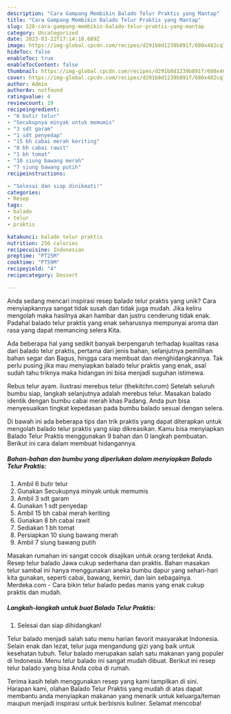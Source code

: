 ```yaml
---
description: "Cara Gampang Membikin Balado Telur Praktis yang Mantap"
title: "Cara Gampang Membikin Balado Telur Praktis yang Mantap"
slug: 128-cara-gampang-membikin-balado-telur-praktis-yang-mantap
category: Uncategorized
date: 2023-03-22T17:14:18.689Z
image: https://img-global.cpcdn.com/recipes/d291b8d1239b891f/680x482cq70/balado-telur-praktis-foto-resep-utama.jpg
hideToc: false
enableToc: true
enableTocContent: false
thumbnail: https://img-global.cpcdn.com/recipes/d291b8d1239b891f/680x482cq70/balado-telur-praktis-foto-resep-utama.jpg
cover: https://img-global.cpcdn.com/recipes/d291b8d1239b891f/680x482cq70/balado-telur-praktis-foto-resep-utama.jpg
author: Admin
authorAv: notfound
ratingvalue: 4
reviewcount: 19
recipeingredient:
- "6 butir telur"
- "Secukupnya minyak untuk memumis"
- "3 sdt garam"
- "1 sdt penyedap"
- "15 bh cabai merah keriting"
- "8 bh cabai rawit"
- "1 bh tomat"
- "10 siung bawang merah"
- "7 siung bawang putih"
recipeinstructions:

- "Selesai dan siap dinikmati!"
categories:
- Resep
tags:
- balado
- telur
- praktis

katakunci: balado telur praktis 
nutrition: 256 calories
recipecuisine: Indonesian
preptime: "PT25M"
cooktime: "PT59M"
recipeyield: "4"
recipecategory: Dessert

---
```





Anda sedang mencari inspirasi resep balado telur praktis yang unik? Cara menyiapkannya sangat tidak susah dan tidak juga mudah. Jika keliru mengolah maka hasilnya akan hambar dan justru cenderung tidak enak. Padahal balado telur praktis yang enak seharusnya mempunyai aroma dan rasa yang dapat memancing selera Kita.





Ada beberapa hal yang sedikit banyak berpengaruh terhadap kualitas rasa dari balado telur praktis, pertama dari jenis bahan, selanjutnya pemilihan bahan segar dan Bagus, hingga cara membuat dan menghidangkannya. Tak perlu pusing jika mau menyiapkan balado telur praktis yang enak,      asal sudah tahu triknya maka hidangan ini bisa menjadi suguhan istimewa.














Rebus telur ayam. ilustrasi merebus telur (thekitchn.com) Setelah seluruh bumbu siap, langkah selanjutnya adalah merebus telur. Masakan balado identik dengan bumbu cabai merah khas Padang. Anda pun bisa menyesuaikan tingkat kepedasan pada bumbu balado sesuai dengan selera.






Di bawah ini ada beberapa tips dan trik praktis yang dapat diterapkan untuk mengolah balado telur praktis yang siap dikreasikan. Kamu bisa menyiapkan Balado Telur Praktis menggunakan 9 bahan dan 0 langkah pembuatan. Berikut ini cara dalam membuat hidangannya.

<!--inarticleads1-->

##### Bahan-bahan dan bumbu yang diperlukan dalam menyiapkan Balado Telur Praktis:

1. Ambil 6 butir telur
1. Gunakan Secukupnya minyak untuk memumis
1. Ambil 3 sdt garam
1. Gunakan 1 sdt penyedap
1. Ambil 15 bh cabai merah keriting
1. Gunakan 8 bh cabai rawit
1. Sediakan 1 bh tomat
1. Persiapkan 10 siung bawang merah
1. Ambil 7 siung bawang putih


Masakan rumahan ini sangat cocok disajikan untuk orang terdekat Anda. Resep telur balado Jawa cukup sederhana dan praktis. Bahan masakan telur sambal ini hanya menggunakan aneka bumbu dapur yang sehari-hari kita gunakan, seperti cabai, bawang, kemiri, dan lain sebagainya. Merdeka.com - Cara bikin telur balado pedas manis yang enak cukup praktis dan mudah. 

<!--inarticleads2-->

##### Langkah-langkah untuk buat Balado Telur Praktis:


1. Selesai dan siap dihidangkan!

Telur balado menjadi salah satu menu harian favorit masyarakat Indonesia. Selain enak dan lezat, telur juga mengandung gizi yang baik untuk kesehatan tubuh. Telur balado merupakan salah satu makanan yang populer di Indonesia. Menu telur balado ini sangat mudah dibuat. Berikut ini resep telur balado yang bisa Anda coba di rumah. 

Terima kasih telah menggunakan resep yang kami tampilkan di sini. Harapan kami, olahan Balado Telur Praktis yang mudah di atas dapat membantu anda menyiapkan makanan yang menarik untuk keluarga/teman maupun menjadi inspirasi untuk berbisnis kuliner. Selamat mencoba!
